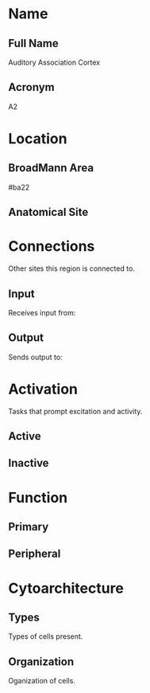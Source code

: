 # Name

## Full Name
Auditory Association Cortex

## Acronym
A2

# Location

## BroadMann Area
#ba22

## Anatomical Site


# Connections
Other sites this region is connected to.

## Input
Receives input from:

## Output
Sends output to:

# Activation
Tasks that prompt excitation and activity.

## Active

## Inactive

# Function

## Primary

## Peripheral

# Cytoarchitecture

## Types
Types of cells present.

## Organization
Oganization of cells.
